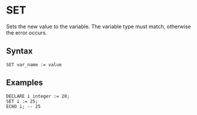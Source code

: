 # SET

Sets the new value to the variable. The variable type must match, otherwise the error occurs.

## Syntax

```
SET var_name := value
```

## Examples

```
DECLARE i integer := 20;
SET i := 25;
ECHO i; -- 25
```
